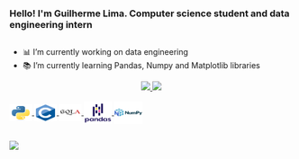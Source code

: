 ### Hello! I'm Guilherme Lima. Computer science student and data engineering intern

##


- 📊 I’m currently working on data engineering
- 📚 I’m currently learning Pandas, Numpy and Matplotlib libraries


<div align="center">
  <a href="https://github.com/ggllima">
  <img height="160em" src="https://github-readme-stats.vercel.app/api?username=ggllima&show_icons=true&theme=gotham&include_all_commits=true&count_private=true"/>
  <img height="160em" src="https://github-readme-stats.vercel.app/api/top-langs/?username=ggllima&layout=compact&langs_count=7&theme=gotham"/>
</div>


<div style="display: inline_block"><br>
  <img align="center" alt="Guilherme-Python" height="30" width="40" src="https://raw.githubusercontent.com/devicons/devicon/master/icons/python/python-original.svg">
  <img align="center" alt="Guilherme-C" height="30" width="40" src="https://github.com/devicons/devicon/blob/master/icons/c/c-original.svg">
  <img align="center" alt="Guilherme-sqlalchemy" height="30" width="40" src="https://github.com/devicons/devicon/blob/master/icons/sqlalchemy/sqlalchemy-original.svg">
  <img align="center" alt="Guilherme-pandas" height="40" width="50" src="https://github.com/devicons/devicon/blob/master/icons/pandas/pandas-original-wordmark.svg">
  <img align="center" alt="Guilherme-numpy" height="40" width="50" src="https://github.com/devicons/devicon/blob/master/icons/numpy/numpy-original-wordmark.svg">
</div> 
  
##
  
<div>
    <a href="https://www.linkedin.com/in/guilhermegabriellima/" target="_blank"><img src="https://img.shields.io/badge/-LinkedIn-%230077B5?style=for-the-badge&logo=linkedin&logoColor=white" target="_blank"></a> 
</div>
